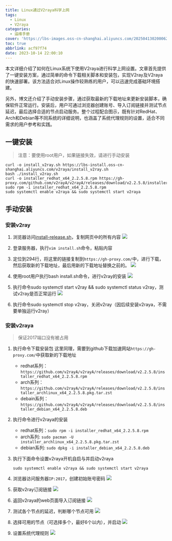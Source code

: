 ```yaml
---
title: Linux通过V2raya科学上网
tags:
  - Linux
  - V2raya
categories:
  - 运维手册
cover: 'https://lbs-images.oss-cn-shanghai.aliyuncs.com/202504130200062.png'
toc: true
abbrlink: acf97f74
date: 2023-10-14 22:00:10
---
```


本文详细介绍了如何在Linux系统下使用V2raya进行科学上网设置。文章首先提供了一键安装方案，通过简单的命令下载相关脚本和安装包，实现V2ray及V2raya的快速部署。该方法适合对Linux操作较熟练的用户，可以迅速完成基础环境搭建。

另外，博文还介绍了手动安装步骤，通过获取最新的下载地址来更新安装脚本，确保软件正常运行。安装后，用户可通过浏览器创建账号、导入订阅链接并测试节点延迟，最后选择合适的节点启动服务。整个过程配合图示，既有针对RedHat、Arch和Debian等不同系统的详细说明，也涵盖了系统代理规则的设置，适合不同需求的用户参考和实践。

<!-- more -->

一键安装
---

> 注意：要使用root用户，如果链接失效，请进行手动安装

```shell
curl -o install_v2ray.sh https://lbs-install.oss-cn-shanghai.aliyuncs.com/v2raya/install_v2ray.sh
bash ./install_v2ray.sh
curl -o installer_redhat_x64_2.2.5.8.rpm https://gh-proxy.com/github.com/v2rayA/v2rayA/releases/download/v2.2.5.8/installer_redhat_x64_2.2.5.8.rpm
sudo rpm -i installer_redhat_x64_2.2.5.8.rpm
sudo systemctl enable v2raya && sudo systemctl start v2raya
```

手动安装
---

### 安装v2ray
1. 浏览器访问[install-release.sh](https://raw.githubusercontent.com/v2fly/fhs-install-v2ray/master/install-release.sh)，复制网页中的所有内容
   ![](https://lbs-images.oss-cn-shanghai.aliyuncs.com/202504130125572.png)

2. 登录服务器，执行`vim install.sh`命令，粘贴内容

3. 定位到294行，将这里的链接复制到`https://gh-proxy.com/`中，进行下载，然后获取新的下载地址，最后用新的下载地址替换之前的。
   ![](https://lbs-images.oss-cn-shanghai.aliyuncs.com/202504130126293.png)

4. 使用root用户执行bash install.sh命令，进行v2ray的安装
   ![](https://lbs-images.oss-cn-shanghai.aliyuncs.com/202504130126148.png)

5. 执行命令sudo systemctl start v2ray && sudo systemctl status v2ray，测试v2ray是否正常运行
   ![](https://lbs-images.oss-cn-shanghai.aliyuncs.com/202504130126997.png)

6. 执行命令sudo systemctl stop v2ray，关闭v2ray（因后续安装v2raya，不需要单独运行v2ray）

### 安装v2raya

> 保证2017端口没有被占用

1. 执行命令下载安装包
   这里同理，需要到github下载加速网站`https://gh-proxy.com/`中获取新的下载地址
   - redhat系列：`https://github.com/v2rayA/v2rayA/releases/download/v2.2.5.8/installer_redhat_x64_2.2.5.8.rpm`
   - arch系列：`https://github.com/v2rayA/v2rayA/releases/download/v2.2.5.8/installer_archlinux_x64_2.2.5.8.pkg.tar.zst`
   - debain系列：`https://github.com/v2rayA/v2rayA/releases/download/v2.2.5.8/installer_debian_x64_2.2.5.8.deb`

2. 执行命令进行v2raya的安装
   - redhat系列：`sudo rpm -i installer_redhat_x64_2.2.5.8.rpm`
   - arch系列: `sudo pacman -U installer_archlinux_x64_2.2.5.8.pkg.tar.zst`
   - debian系列: `sudo dpkg -i installer_debian_x64_2.2.5.8.deb`

3. 执行下面命令设置v2raya开机自启与并启动v2raya
    ```shell
    sudo systemctl enable v2raya && sudo systemctl start v2raya
    ```

4. 浏览器访问服务器`IP:2017`，创建初始账号密码
   ![](https://lbs-images.oss-cn-shanghai.aliyuncs.com/202504130128876.png)

5. 获取v2ray订阅链接
   ![](https://lbs-images.oss-cn-shanghai.aliyuncs.com/202504130128261.png)

6. 返回v2raya的web页面导入订阅链接
   ![](https://lbs-images.oss-cn-shanghai.aliyuncs.com/202504130128333.png)

7. 测试各个节点的延迟，判断哪个节点可用
   ![](https://lbs-images.oss-cn-shanghai.aliyuncs.com/202504130128948.png)

8. 选择可用的节点（可选择多个，最好6个以内），并启动
   ![](https://lbs-images.oss-cn-shanghai.aliyuncs.com/202504130129164.png)

9. 设置系统代理规则
   ![](https://lbs-images.oss-cn-shanghai.aliyuncs.com/202504130129022.png)